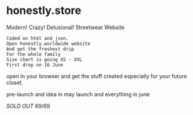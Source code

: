 # honestly.store
Modern! Crazy! Delusional!
Streetwear Website

    Coded on html and json.
    Open honestly.worldwide website
    And get the freshest drip 
    For the whole family
    Size chart is going XS - XXL
    First drop on 16 June

open in your browser and get the stuff created especially for your future closet.

pre-launch and idea in may
launch and everything in june


*SOLD OUT*    69/69

#
